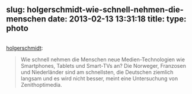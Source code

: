 slug: holgerschmidt-wie-schnell-nehmen-die-menschen
date: 2013-02-13 13:31:18
title: 
type: photo
---

<img src="{{@asset.url swerner/tumblr/2013-02-13-holgerschmidt-wie-schnell-nehmen-die-menschen-4b4ef6fef6.jpeg}}" alt=""/>

[holgerschmidt](http://holgerschmidt.tumblr.com/post/42993223818/wie-schnell-nehmen-die-menschen-neue):

 
> Wie schnell nehmen die Menschen neue Medien-Technologien wie Smartphones, Tablets und Smart-TVs an? Die Norweger, Franzosen und Niederländer sind am schnellsten, die Deutschen ziemlich langsam und es wird nicht besser, meint eine Untersuchung von Zenithoptimedia.
> 
> 
